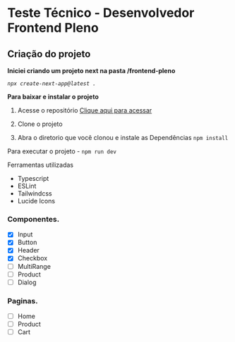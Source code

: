 # Teste Técnico - Desenvolvedor Frontend Pleno

## Criação do projeto

**Iniciei criando um projeto next na pasta /frontend-pleno**

_`npx create-next-app@latest .`_

**Para baixar e instalar o projeto**

1. Acesse o repositório [Clique aqui para acessar](https://github.com/GadiegoN/technical-test)

2. Clone o projeto
3. Abra o diretorio que você clonou e instale as Dependências `npm install`

Para executar o projeto - `npm run dev`

Ferramentas utilizadas

- Typescript
- ESLint
- Tailwindcss
- Lucide Icons

### Componentes.

- [x] Input
- [x] Button
- [x] Header
- [x] Checkbox
- [ ] MultiRange
- [ ] Product
- [ ] Dialog

### Paginas.

- [ ] Home
- [ ] Product
- [ ] Cart
